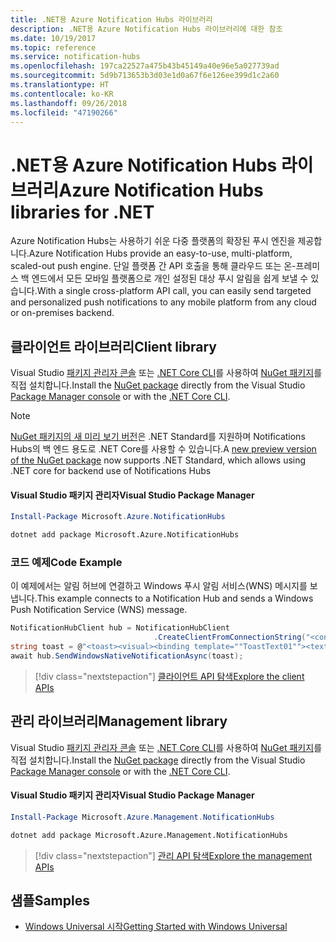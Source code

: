 ```yaml
---
title: .NET용 Azure Notification Hubs 라이브러리
description: .NET용 Azure Notification Hubs 라이브러리에 대한 참조
ms.date: 10/19/2017
ms.topic: reference
ms.service: notification-hubs
ms.openlocfilehash: 197ca22527a475b43b45149a40e96e5a027739ad
ms.sourcegitcommit: 5d9b713653b3d03e1d0a67f6e126ee399d1c2a60
ms.translationtype: HT
ms.contentlocale: ko-KR
ms.lasthandoff: 09/26/2018
ms.locfileid: "47190266"
---
```

# <a name="azure-notification-hubs-libraries-for-net"></a><span data-ttu-id="cc08b-103">.NET용 Azure Notification Hubs 라이브러리</span><span class="sxs-lookup"><span data-stu-id="cc08b-103">Azure Notification Hubs libraries for .NET</span></span>

<span data-ttu-id="cc08b-104">Azure Notification Hubs는 사용하기 쉬운 다중 플랫폼의 확장된 푸시 엔진을 제공합니다.</span><span class="sxs-lookup"><span data-stu-id="cc08b-104">Azure Notification Hubs provide an easy-to-use, multi-platform, scaled-out push engine.</span></span> <span data-ttu-id="cc08b-105">단일 플랫폼 간 API 호출을 통해 클라우드 또는 온-프레미스 백 엔드에서 모든 모바일 플랫폼으로 개인 설정된 대상 푸시 알림을 쉽게 보낼 수 있습니다.</span><span class="sxs-lookup"><span data-stu-id="cc08b-105">With a single cross-platform API call, you can easily send targeted and personalized push notifications to any mobile platform from any cloud or on-premises backend.</span></span>

## <a name="client-library"></a><span data-ttu-id="cc08b-106">클라이언트 라이브러리</span><span class="sxs-lookup"><span data-stu-id="cc08b-106">Client library</span></span>

<span data-ttu-id="cc08b-107">Visual Studio [패키지 관리자 콘솔][PackageManager] 또는 [.NET Core CLI][DotNetCLI]를 사용하여 [NuGet 패키지](https://www.nuget.org/packages/Microsoft.Azure.NotificationHubs)를 직접 설치합니다.</span><span class="sxs-lookup"><span data-stu-id="cc08b-107">Install the [NuGet package](https://www.nuget.org/packages/Microsoft.Azure.NotificationHubs) directly from the Visual Studio [Package Manager console][PackageManager] or with the [.NET Core CLI][DotNetCLI].</span></span>

> [!NOTE]
> <span data-ttu-id="cc08b-108">[NuGet 패키지의 새 미리 보기 버전](https://www.nuget.org/packages/Microsoft.Azure.NotificationHubs/2.0.0-preview1)은 .NET Standard를 지원하며 Notifications Hubs의 백 엔드 용도로 .NET Core를 사용할 수 있습니다.</span><span class="sxs-lookup"><span data-stu-id="cc08b-108">A [new preview version of the NuGet package](https://www.nuget.org/packages/Microsoft.Azure.NotificationHubs/2.0.0-preview1) now supports .NET Standard, which allows using .NET core for backend use of Notifications Hubs</span></span>

#### <a name="visual-studio-package-manager"></a><span data-ttu-id="cc08b-109">Visual Studio 패키지 관리자</span><span class="sxs-lookup"><span data-stu-id="cc08b-109">Visual Studio Package Manager</span></span>

```powershell
Install-Package Microsoft.Azure.NotificationHubs
```

```bash
dotnet add package Microsoft.Azure.NotificationHubs
```

### <a name="code-example"></a><span data-ttu-id="cc08b-110">코드 예제</span><span class="sxs-lookup"><span data-stu-id="cc08b-110">Code Example</span></span>

<span data-ttu-id="cc08b-111">이 예제에서는 알림 허브에 연결하고 Windows 푸시 알림 서비스(WNS) 메시지를 보냅니다.</span><span class="sxs-lookup"><span data-stu-id="cc08b-111">This example connects to a Notification Hub and sends a Windows Push Notification Service (WNS) message.</span></span>

```csharp
NotificationHubClient hub = NotificationHubClient
                                .CreateClientFromConnectionString("<connection string with full access>", "<hub name>");
string toast = @"<toast><visual><binding template=""ToastText01""><text id=""1"">Hello from a .NET App!</text></binding></visual></toast>";
await hub.SendWindowsNativeNotificationAsync(toast);
```

> [!div class="nextstepaction"]
> [<span data-ttu-id="cc08b-112">클라이언트 API 탐색</span><span class="sxs-lookup"><span data-stu-id="cc08b-112">Explore the client APIs</span></span>](/dotnet/api/overview/azure/notificationhubs/client)


## <a name="management-library"></a><span data-ttu-id="cc08b-113">관리 라이브러리</span><span class="sxs-lookup"><span data-stu-id="cc08b-113">Management library</span></span>

<span data-ttu-id="cc08b-114">Visual Studio [패키지 관리자 콘솔][PackageManager] 또는 [.NET Core CLI][DotNetCLI]를 사용하여 [NuGet 패키지](https://www.nuget.org/packages/Microsoft.Azure.Management.NotificationHubs)를 직접 설치합니다.</span><span class="sxs-lookup"><span data-stu-id="cc08b-114">Install the [NuGet package](https://www.nuget.org/packages/Microsoft.Azure.Management.NotificationHubs) directly from the Visual Studio [Package Manager console][PackageManager] or with the [.NET Core CLI][DotNetCLI].</span></span>

#### <a name="visual-studio-package-manager"></a><span data-ttu-id="cc08b-115">Visual Studio 패키지 관리자</span><span class="sxs-lookup"><span data-stu-id="cc08b-115">Visual Studio Package Manager</span></span>

```powershell
Install-Package Microsoft.Azure.Management.NotificationHubs
```

```bash
dotnet add package Microsoft.Azure.Management.NotificationHubs
```

> [!div class="nextstepaction"]
> [<span data-ttu-id="cc08b-116">관리 API 탐색</span><span class="sxs-lookup"><span data-stu-id="cc08b-116">Explore the management APIs</span></span>](/dotnet/api/overview/azure/notificationhubs/management)

## <a name="samples"></a><span data-ttu-id="cc08b-117">샘플</span><span class="sxs-lookup"><span data-stu-id="cc08b-117">Samples</span></span>

- [<span data-ttu-id="cc08b-118">Windows Universal 시작</span><span class="sxs-lookup"><span data-stu-id="cc08b-118">Getting Started with Windows Universal</span></span>](https://github.com/Azure/azure-notificationhubs-samples/tree/master/dotnet/GetStartedWindowsUniversal)

[PackageManager]: https://docs.microsoft.com/nuget/tools/package-manager-console
[DotNetCLI]: https://docs.microsoft.com/dotnet/core/tools/dotnet-add-package
